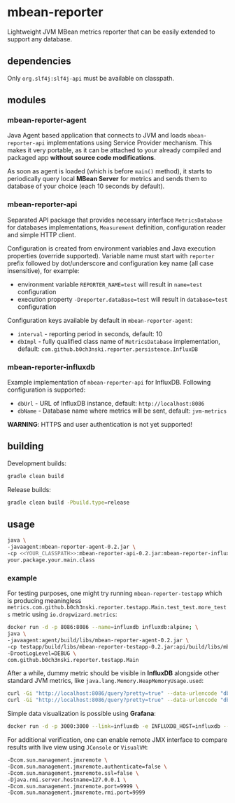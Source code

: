 # mbean-reporter
Lightweight JVM MBean metrics reporter that can be easily extended to support any database.

## dependencies
Only `org.slf4j:slf4j-api` must be available on classpath.

## modules

### mbean-reporter-agent
Java Agent based application that connects to JVM and loads `mbean-reporter-api` implementations using Service Provider
mechanism. This makes it very portable, as it can be attached to your already compiled and packaged app **without source
code modifications**.

As soon as agent is loaded (which is before `main()` method), it starts to periodically query local **MBean Server** for
metrics and sends them to database of your choice (each 10 seconds by default).

### mbean-reporter-api
Separated API package that provides necessary interface `MetricsDatabase` for databases implementations, `Measurement`
definition, configuration reader and simple HTTP client.

Configuration is created from environment variables and Java execution properties (override supported). Variable name
must start with `reporter` prefix followed by dot/underscore and configuration key name (all case insensitive), for
example:
* environment variable `REPORTER_NAME=test` will result in `name=test` configuration
* execution property `-Dreporter.dataBase=test` will result in `database=test` configuration

Configuration keys available by default in `mbean-reporter-agent`:
* `interval` - reporting period in seconds, default: 10
* `dbImpl` - fully qualified class name of `MetricsDatabase` implementation, default:
`com.github.b0ch3nski.reporter.persistence.InfluxDB`

### mbean-reporter-influxdb
Example implementation of `mbean-reporter-api` for InfluxDB. Following configuration is supported:
* `dbUrl` - URL of InfluxDB instance, default: `http://localhost:8086`
* `dbName` - Database name where metrics will be sent, default: `jvm-metrics`

**WARNING**: HTTPS and user authentication is not yet supported!

## building
Development builds:
```bash
gradle clean build
```

Release builds:
```bash
gradle clean build -Pbuild.type=release
```

## usage
```bash
java \
-javaagent:mbean-reporter-agent-0.2.jar \
-cp <<YOUR_CLASSPATH>>:mbean-reporter-api-0.2.jar:mbean-reporter-influxdb-0.2.jar \
your.package.your.main.class
```

### example
For testing purposes, one might try running `mbean-reporter-testapp` which is producing meaningless
`metrics.com.github.b0ch3nski.reporter.testapp.Main.test_test.more_tests` metric using `io.dropwizard.metrics`:
```bash
docker run -d -p 8086:8086 --name=influxdb influxdb:alpine; \
java \
-javaagent:agent/build/libs/mbean-reporter-agent-0.2.jar \
-cp testapp/build/libs/mbean-reporter-testapp-0.2.jar:api/build/libs/mbean-reporter-api-0.2.jar:impl/influxdb/build/libs/mbean-reporter-influxdb-0.2.jar \
-DrootLogLevel=DEBUG \
com.github.b0ch3nski.reporter.testapp.Main
```

After a while, dummy metric should be visible in **InfluxDB** alongside other standard JVM metrics, like
`java.lang.Memory.HeapMemoryUsage.used`:
```bash
curl -Gi "http://localhost:8086/query?pretty=true" --data-urlencode "db=jvm-metrics" --data-urlencode "q=SHOW MEASUREMENTS"
curl -Gi "http://localhost:8086/query?pretty=true" --data-urlencode "db=jvm-metrics" --data-urlencode "q=SELECT * FROM \"metrics.com.github.b0ch3nski.reporter.testapp.Main.test_test.more_tests.Count\""
```

Simple data visualization is possible using **Grafana**:
```bash
docker run -d -p 3000:3000 --link=influxdb -e INFLUXDB_HOST=influxdb --name=grafana appcelerator/grafana
```

For additional verification, one can enable remote JMX interface to compare results with live view using `JConsole` or
`VisualVM`:
```bash
-Dcom.sun.management.jmxremote \
-Dcom.sun.management.jmxremote.authenticate=false \
-Dcom.sun.management.jmxremote.ssl=false \
-Djava.rmi.server.hostname=127.0.0.1 \
-Dcom.sun.management.jmxremote.port=9999 \
-Dcom.sun.management.jmxremote.rmi.port=9999
```
